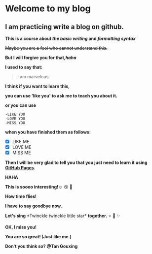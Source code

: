 # Welcome to my blog
## I am practicing write a blog on github.
**This is a course about *the basic writing* and *formatting syntax***

~~Maybe you are a fool who cannot understand this.~~

**But I will forgive you for that,_haha_**

**I used to say that:**

>I am marvelous.

**I think if you want to learn this,**

  **you can use 'like you' to ask me to teach you about it.**
  
  **or you can use**
  
  ```
  -LIKE YOU
  -LOVE YOU
  -MISS YOU
  ```
  
**when you have finished them as follows:**

- [x] LIKE ME
- [x] LOVE ME
- [x] MISS ME

**Then I will be very glad to tell you that you just need to learn it using [GitHub Pages](http://pages.github.com/).**

**HAHA**

**This is soooo interesting!**:relaxed: :kissing_closed_eyes: :dancer:

**How time flies!**

**I have to say goodbye now.**

**Let's sing** \*Twinckle twinckle little star\* **together.** :star: :star2: :sparkles:

**OK, I miss you!**

**You are so great! (Just like me.)**

**Don't you think so? @Tan Gouxing**
